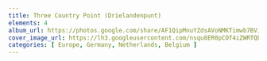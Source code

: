 ```yaml
---
title: Three Country Point (Drielandenpunt)
elements: 4
album_url: https://photos.google.com/share/AF1QipMnuYZdsAVoNMKTimwb7BVJkNbLavhUsaj9BWGg2Flnv4ec_Gt32cItD1yunWZ5yg?key=XzBNb0M3RkozU202eGUzbGpyekpGVzN5Q0dwMEpn
cover_image_url: https://lh3.googleusercontent.com/nsqu8ER0pCOf4iZWRTQbvQgNO2PaCQv9_9LPaNtCqKV3XDJ2QQcmpWfpy_VzS6pERHe_juhhhTiRkC-d9ieSB3RDiDy2BJOZF_7avIJfFnnRQWp9Pn9ROHwyQZAkdgaMbhdv2rgwkuE21uxbqGLMLxsf0y15lD1ASQRMOe5lt8IDRiFKnVtOirslVwmRXS_w_puogdIPjB-YfdYT6CuK4ddHPx9i_O98hzEV9kGb-LkwEAuRbsrMWd7vQKMgE8sfkTZ3IBPFfKbwbijGD--Z91xrosGES15H8nslsuxMsxmY3Refspu2UbvjJ6j3P7xxbZ1qPDsoeSHXbu75_342jACPXt2Jp1NxHO0wwKK714u40cC4PGrzxY2QjylO9fpxJnLI73Csv4TVHJE-cxE9ZnFdLXagAoh9ALbV0PEMqfdloICVEspEn3GxXWIJrQeSPmYv8DmeqFAYv05jrNShwHMwRt_xiBLTtBTHOinq_qmQbhoW3O6XQL4smgQOieIslKXNUy6sOCXfR4ZJcbRfUqBslci185chizU2YOAIbbNQGYQbbDeS_jMkt_GEF2uVjhHFK3a_NUBYH2NzCQif5eyM2Yfhk4WSrlKF1BcQWgEAjUFJxak3JnwSdtE4JD57tKvA1J01d3gW_pzCHN1yvZb7X0MQX2nDI8KvAIfQq5GiD6CR-hJDQipe=s218-p-k-no
categories: [ Europe, Germany, Netherlands, Belgium ]
---
```

